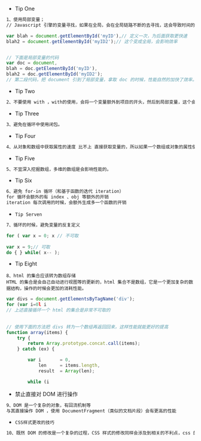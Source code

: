 - Tip One

```tex
1、使用局部变量；
// Javascript 引擎的变量寻找，如果在全局，会在全局链路不断的去寻找，这会导致时间的加长，自然影响效率。看下面例子。
```

```js
var blah = document.getElementById('myID'),// 定义一次，为后面获取更快速
blah2 = document.getElementById('myID2');// 这个变成全局，会影响效率


// 下面是局部变量的代码
var doc = document,
blah = doc.getElementById('myID'),
blah2 = doc.getElementById('myID2');
// 第二段代码，把 document 引到了局部变量，拿取 doc 的时候，性能自然的加快了效率。
```

- Tip Two

```tex
2、不要使用 with ，with的使用，会将一个变量额外到项目的开头，然后到局部变量，这个会导致很多性能开支等。
```

- Tip Three

```tex
3、避免在循环中使用闭包。
```

- Tip Four

```tex
4、从对象和数组中获取属性的速度 比不上 直接获取变量的，所以如果一个数组或对象的属性使用性比较多，可以额外的做定义。
```

- Tip Five

```tex
5、不宜深入挖掘数组，多维的数组是会影响性能的。
```

- Tip Six

```tex
6、避免 for-in 循环（和基于函数的迭代 iteration）
for 循环会额外的有 index 、obj 等额外的开销
iteration 每次调用的时候，会额外生成多一个函数的开销
```

- `Tip Serven`

```tex
7、循环的时候，避免变量的反复定义
```

```js
for ( var x = 0; x // 不可取
     
var x = 9;// 可取
do { } while( x-- );
```

- Tip Eight

```
8、html 的集合应该转为数组存储
HTML 的集合是会自己自动进行视图等的更新的，html 集合不是数组，它是一个更加复杂的数据结构，操作的时候会更加的消耗性能。
```

```js
var divs = document.getElementsByTagName('div');
for (var i=0l i
// 上述直接循环一个 html 的集合是非常不可取的
     
     
// 使用下面的方法把 divs 转为一个数组再返回回来，这样性能就能更好的提高
function array(items) {
    try {
        return Array.prototype.concat.call(items);
    } catch (ex) {

        var i       = 0,
            len     = items.length,
            result  = Array(len);

        while (i 
```

- 禁止直接对 DOM 进行操作

```tex
9、DOM 是一个复杂的对象，有回流机制等
与其直接操作 DOM ，使用 DocumentFragment（类似的文档片段）会有更高的性能
```

- `CSS样式更改的技巧`

```tex
10、既然 DOM 的修改是一个复杂的过程，CSS 样式的修改同样会涉及到相关的不利点，css 的修改应该避免同样的过程进行多次的修改，把修改都聚焦到一次。
```

